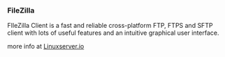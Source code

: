 ### FileZilla
FIleZilla Client is a fast and reliable cross-platform FTP, FTPS and SFTP client with lots of useful features and an intuitive graphical user interface.

more info at [Linuxserver.io](https://docs.linuxserver.io/images/docker-filezilla/)
